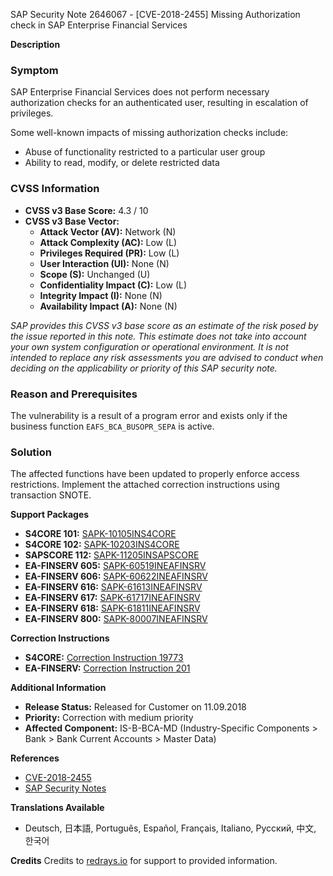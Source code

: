 SAP Security Note 2646067 - [CVE-2018-2455] Missing Authorization check in SAP Enterprise Financial Services

**Description**

### Symptom
SAP Enterprise Financial Services does not perform necessary authorization checks for an authenticated user, resulting in escalation of privileges.

Some well-known impacts of missing authorization checks include:
- Abuse of functionality restricted to a particular user group
- Ability to read, modify, or delete restricted data

### CVSS Information
- **CVSS v3 Base Score:** 4.3 / 10
- **CVSS v3 Base Vector:**
  - **Attack Vector (AV):** Network (N)
  - **Attack Complexity (AC):** Low (L)
  - **Privileges Required (PR):** Low (L)
  - **User Interaction (UI):** None (N)
  - **Scope (S):** Unchanged (U)
  - **Confidentiality Impact (C):** Low (L)
  - **Integrity Impact (I):** None (N)
  - **Availability Impact (A):** None (N)

_SAP provides this CVSS v3 base score as an estimate of the risk posed by the issue reported in this note. This estimate does not take into account your own system configuration or operational environment. It is not intended to replace any risk assessments you are advised to conduct when deciding on the applicability or priority of this SAP security note._

### Reason and Prerequisites
The vulnerability is a result of a program error and exists only if the business function `EAFS_BCA_BUSOPR_SEPA` is active.

### Solution
The affected functions have been updated to properly enforce access restrictions. Implement the attached correction instructions using transaction SNOTE.

**Support Packages**
- **S4CORE 101:** [SAPK-10105INS4CORE](https://me.sap.com/supportpackage/SAPK-10105INS4CORE)
- **S4CORE 102:** [SAPK-10203INS4CORE](https://me.sap.com/supportpackage/SAPK-10203INS4CORE)
- **SAPSCORE 112:** [SAPK-11205INSAPSCORE](https://me.sap.com/supportpackage/SAPK-11205INSAPSCORE)
- **EA-FINSERV 605:** [SAPK-60519INEAFINSRV](https://me.sap.com/supportpackage/SAPK-60519INEAFINSRV)
- **EA-FINSERV 606:** [SAPK-60622INEAFINSRV](https://me.sap.com/supportpackage/SAPK-60622INEAFINSRV)
- **EA-FINSERV 616:** [SAPK-61613INEAFINSRV](https://me.sap.com/supportpackage/SAPK-61613INEAFINSRV)
- **EA-FINSERV 617:** [SAPK-61717INEAFINSRV](https://me.sap.com/supportpackage/SAPK-61717INEAFINSRV)
- **EA-FINSERV 618:** [SAPK-61811INEAFINSRV](https://me.sap.com/supportpackage/SAPK-61811INEAFINSRV)
- **EA-FINSERV 800:** [SAPK-80007INEAFINSRV](https://me.sap.com/supportpackage/SAPK-80007INEAFINSRV)

**Correction Instructions**
- **S4CORE:** [Correction Instruction 19773](https://me.sap.com/corrins/0002646067/19773)
- **EA-FINSERV:** [Correction Instruction 201](https://me.sap.com/corrins/0002646067/201)

**Additional Information**
- **Release Status:** Released for Customer on 11.09.2018
- **Priority:** Correction with medium priority
- **Affected Component:** IS-B-BCA-MD (Industry-Specific Components > Bank > Bank Current Accounts > Master Data)

**References**
- [CVE-2018-2455](http://cve.mitre.org/cgi-bin/cvename.cgi?name=2018-2455)
- [SAP Security Notes](https://support.sap.com/securitynotes)

**Translations Available**
- Deutsch, 日本語, Português, Español, Français, Italiano, Русский, 中文, 한국어

**Credits**
Credits to [redrays.io](https://redrays.io) for support to provided information.